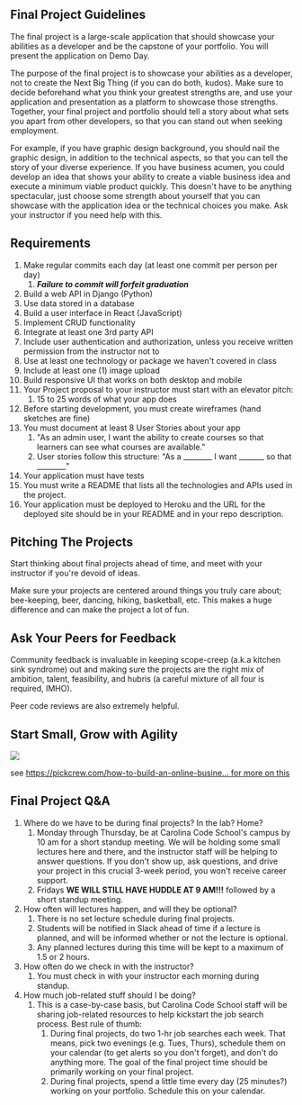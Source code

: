 ## Final Project Guidelines

The final project is a large-scale application that should showcase your abilities as a developer and be the capstone of your portfolio. You will present the application on Demo Day.

The purpose of the final project is to showcase your abilities as a developer, not to create the Next Big Thing (if you can do both, kudos). Make sure to decide beforehand what you think your greatest strengths are, and use your application and presentation as a platform to showcase those strengths. Together, your final project and portfolio should tell a story about what sets you apart from other developers, so that you can stand out when seeking employment.

For example, if you have graphic design background, you should nail the graphic design, in addition to the technical aspects, so that you can tell the story of your diverse experience. If you have business acumen, you could develop an idea that shows your ability to create a viable business idea and execute a minimum viable product quickly. This doesn't have to be anything spectacular, just choose some strength about yourself that you can showcase with the application idea or the technical choices you make. Ask your instructor if you need help with this.

## Requirements

1. Make regular commits each day (at least one commit per person per day)  
    1. **_Failure to commit will forfeit graduation_**
2. Build a web API in Django (Python)
3. Use data stored in a database
4. Build a user interface in React (JavaScript)
5. Implement CRUD functionality
6. Integrate at least one 3rd party API
7. Include user authentication and authorization, unless you receive written permission from the instructor not to
8. Use at least one technology or package we haven't covered in class
9. Include at least one (1) image upload
10. Build responsive UI that works on both desktop and mobile
11. Your Project proposal to your instructor must start with an elevator pitch:  
    1. 15 to 25 words of what your app does
12. Before starting development, you must create wireframes (hand sketches are fine)
13. You must document at least 8 User Stories about your app  
    1. "As an admin user, I want the ability to create courses so that learners can see what courses are available."
    2. User stories follow this structure: "As a ________ I want _______ so that ________"
14. Your application must have tests
15. You must write a README that lists all the technologies and APIs used in the project.
16. Your application must be deployed to Heroku and the URL for the deployed site should be in your README and in your repo description.

## Pitching The Projects

Start thinking about final projects ahead of time, and meet with your instructor if you're devoid of ideas.

Make sure your projects are centered around things you truly care about; bee-keeping, beer, dancing, hiking, basketball, etc. This makes a huge difference and can make the project a lot of fun.

## Ask Your Peers for Feedback

Community feedback is invaluable in keeping scope-creep (a.k.a kitchen sink syndrome) out and making sure the projects are the right mix of ambition, talent, feasibility, and hubris (a careful mixture of all four is required, IMHO). 

Peer code reviews are also extremely helpful.

## Start Small, Grow with Agility

<img src="https://github.com/ccs-student-submissions/final-project/blob/master/mvp.jpg"/>

see [https://pickcrew.com/how-to-build-an-online-busine... for more on this](https://pickcrew.com/how-to-build-an-online-business/balance-design-and-launching-early/)

## Final Project Q&A

1. Where do we have to be during final projects? In the lab? Home?  
    1. Monday through Thursday, be at Carolina Code School's campus by 10 am for a short standup meeting. We will be holding some small lectures here and there, and the instructor staff will be helping to answer questions. If you don't show up, ask questions, and drive your project in this crucial 3-week period, you won't receive career support.  
    2. Fridays **WE WILL STILL HAVE HUDDLE AT 9 AM!!!** followed by a short standup meeting.  
2. How often will lectures happen, and will they be optional?  
    1. There is no set lecture schedule during final projects. 
    2. Students will be notified in Slack ahead of time if a lecture is planned, and will be informed whether or not the lecture is optional.  
    3. Any planned lectures during this time will be kept to a maximum of 1.5 or 2 hours.  
3. How often do we check in with the instructor?    
    1. You must check in with your instructor each morning during standup.
4. How much job-related stuff should I be doing?  
    1. This is a case-by-case basis, but Carolina Code School staff will be sharing job-related resources to help kickstart the job search process. Best rule of thumb:
        1. During final projects, do two 1-hr job searches each week. That means, pick two evenings (e.g. Tues, Thurs), schedule them on your calendar (to get alerts so you don't forget), and don't do anything more. The goal of the final project time should be primarily working on your final project.
        2. During final projects, spend a little time every day (25 minutes?) working on your portfolio. Schedule this on your calendar.

